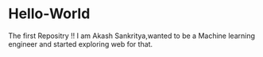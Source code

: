 # Hello-World
The first Repositry !! 
I am Akash Sankritya,wanted to be a Machine learning engineer and started exploring web for that.


